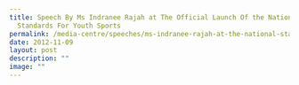```yaml
---
title: Speech By Ms Indranee Rajah at The Official Launch Of the National
  Standards For Youth Sports
permalink: /media-centre/speeches/ms-indranee-rajah-at-the-national-standards-for-youth-sports/
date: 2012-11-09
layout: post
description: ""
image: ""
---
```

